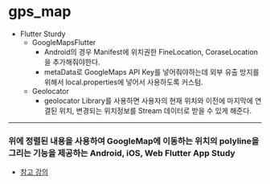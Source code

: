 # gps_map

* Flutter Sturdy
  - GoogleMapsFlutter
    - Android의 경우 Manifest에 위치권한 FineLocation, CoraseLocation을 추가해줘야한다.
    - metaData로 GoogleMaps API Key를 넣어줘야하는데 외부 유출 방지를 위해서 local.properties에 넣어서 사용하도록 커스텀.
  - Geolocator
    - geolocator Library를 사용하면 사용자의 현재 위치와 이전에 마지막에 연결된 위치, 변경되는 위치정보를 Stream 데이터로 받을 수 있게 해준다.

---
### 위에 정렬된 내용을 사용하여 GoogleMap에 이동하는 위치의 polyline을 그리는 기능을 제공하는 Android, iOS, Web Flutter App Study
- [참고 강의](https://www.inflearn.com/course/플러터-초입문-왕초보/dashboard)
